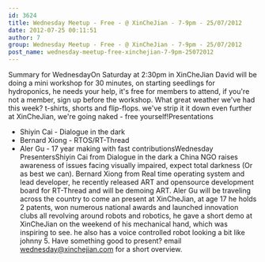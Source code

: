 ```yaml
---
id: 3624
title: Wednesday Meetup - Free - @ XinCheJian - 7-9pm - 25/07/2012
date: 2012-07-25 00:11:51
author: 7
group: Wednesday Meetup - Free - @ XinCheJian - 7-9pm - 25/07/2012
post_name: wednesday-meetup-free-xinchejian-7-9pm-25072012
---
```


Summary for WednesdayOn Saturday at 2:30pm in XinCheJian David will be doing a mini workshop for 30 minutes, on starting seedlings for hydroponics, he needs your help, it's free for members to attend, if you're not a member, sign up before the workshop. What great weather we've had this week? t-shirts, shorts and flip-flops. we've strip it it down even further at XinCheJian, we're going naked - free yourself!Presentations
* Shiyin Cai - Dialogue in the dark
* Bernard Xiong - RTOS/RT-Thread
* Aler Gu - 17 year making with fast contributionsWednesday PresentersShiyin Cai from Dialogue in the dark a China NGO raises awareness of issues facing visually impaired, expect total darkness (Or as best we can). Bernard Xiong from Real time operating system and lead developer, he recently released ART and opensource development board for RT-Thread and will be demoing ART. Aler Gu will be traveling across the country to come an present at XinCheJian, at age 17 he holds 2 patents, won numerous national awards and launched innovation clubs all revolving around robots and robotics, he gave a short demo at XinCheJian on the weekend of his mechanical hand, which was inspiring to see. he also has a voice controlled robot looking a bit like johnny 5. Have something good to present? email wednesday@xinchejian.com for a short overview.